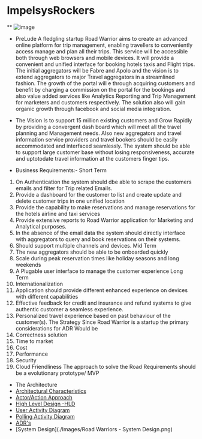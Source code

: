 # ImpelsysRockers
**
![image](./Images/Title.png)  

* PreLude
A fledgling startup Road Warrior  aims to create an advanced online platform for trip management, enabling travellers to conveniently access manage and plan  all their trips. This service will be accessible both through web browsers and mobile devices. It will provide a convenient and unified interface for booking hotels taxis and Flight trips. The initial aggregators will be Fabre and Apolo and the vision is to extend aggregators to major Travel aggregators in a streamlined fashion. The growth of the portal will e through acquiring customers and benefit by charging a commission on the portal for the bookings and also value added services like Analytics Reporting and Trip Management for marketers and customers respectively. The solution also will gain organic growth through facebook and social media integration.

* The Vision
Is to support 15 million existing customers and Grow Rapidly by providing a convergent dash board which will meet all the travel planning and Management needs. Also new aggregators and travel information service providers and travel bookers should be easily accommodated and interfaced seamlessly. The system should be able to support large customer base without losing responsiveness, accurate and uptotodate travel information at  the customers finger tips.

* Business Requirements:-
Short Term
1)	On Authentication the system should dbe able to scrape the customers emails and filter for Trip related Emails.
2)	Provide a dashboard for the customer to list and create update and delete customer trips in one unified location
3)	Provide the capability to make reservations and manage reservations for the hotels airline and taxi services 
4)	Provide extensive reports to Road Warrior application for Marketing and Analytical purposes.
5)	In the absence of the email data the system should directly interface with aggregators to query and book reservations on their systems.
6)	Should support multiple channels and devices.
  Mid Term
1)	The new aggregators should be able to be onboarded quickly
2)	Scale during peak reservation times like holiday seasons and long weekends
3)	A Plugable user interface to manage the customer experience
Long Term
1)	Internationalization
2)	Application should provide different enhanced  experience on devices with different capabilities
3)	Effective feedback for credit and insurance and refund systems to give authentic customer a seamless experience.
4)	Personalized travel experience based on past behaviour of the customer(s).
The Strategy
Since Road Warrior is a startup the primary considerations for ADR Would be
1)	Correctness solution 
2)	Time to market
3)	Cost
4)	Performance
5)	Security
6)	Cloud Friendliness 
The approach to solve the Road Requirements should be a evolutionary prototype/ MVP

* The Architecture
* [Architectural Characteristics](./Images/ArchCharecteristics.png)
* [Actor/Action Approach](./Images/ActorAction.png)
* [High Level Design -HLD](./Images/HLD.png)
* [User Activity Diagram](./Imagess/User_Sequence_Diagram.png)
* [Polling Activity Diagram](./Imagess/Polling_Sequence_Diagram.png)
* [ADR's](./ADR)
* [System Design](./Images/Road Warriors - System Design.png)


